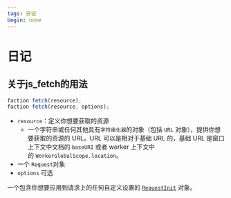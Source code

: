 ```yaml
---
tags: 日记
begin: none
---
```

# 日记

## 关于js_fetch的用法

```js
faction fetch(resource);
faction fetch(resource, options);
```

- `resource`：定义你想要获取的资源
	- 一个字符串或任何其他具有`字符串化器`的对象（包括 `URL` 对象），提供你想要获取的资源的 URL。URL 可以是相对于基础 URL 的，基础 URL 是窗口上下文中文档的 `baseURI` 或者 worker 上下文中的 `WorkerGlobalScope.location`。
- 一个 `Request`对象
- `options` 可选

一个包含你想要应用到请求上的任何自定义设置的 [`RequestInit`](https://developer.mozilla.org/en-US/docs/Web/API/RequestInit "此页面目前仅提供英文版本") 对象。